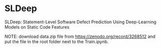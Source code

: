 # SLDeep
SLDeep: Statement-Level Software Defect Prediction Using Deep-Learning Models on Static Code Features


NOTE: download data.zip file from https://zenodo.org/record/3268512 and put the file in the root folder next to the Train.ipynb.
